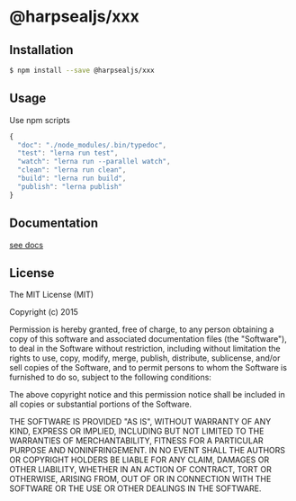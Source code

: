 # @harpsealjs/xxx

## Installation

```bash
$ npm install --save @harpsealjs/xxx
```

## Usage

Use npm scripts

```js
{
  "doc": "./node_modules/.bin/typedoc",
  "test": "lerna run test",
  "watch": "lerna run --parallel watch",
  "clean": "lerna run clean",
  "build": "lerna run build",
  "publish": "lerna publish"
}
```

## Documentation

[see docs](https://harpsealjs.github.io/lerna-typescript-boilerplate/)

## License

The MIT License (MIT)

Copyright (c) 2015

Permission is hereby granted, free of charge, to any person obtaining a copy
of this software and associated documentation files (the "Software"), to deal
in the Software without restriction, including without limitation the rights
to use, copy, modify, merge, publish, distribute, sublicense, and/or sell
copies of the Software, and to permit persons to whom the Software is
furnished to do so, subject to the following conditions:

The above copyright notice and this permission notice shall be included in all
copies or substantial portions of the Software.

THE SOFTWARE IS PROVIDED "AS IS", WITHOUT WARRANTY OF ANY KIND, EXPRESS OR
IMPLIED, INCLUDING BUT NOT LIMITED TO THE WARRANTIES OF MERCHANTABILITY,
FITNESS FOR A PARTICULAR PURPOSE AND NONINFRINGEMENT. IN NO EVENT SHALL THE
AUTHORS OR COPYRIGHT HOLDERS BE LIABLE FOR ANY CLAIM, DAMAGES OR OTHER
LIABILITY, WHETHER IN AN ACTION OF CONTRACT, TORT OR OTHERWISE, ARISING FROM,
OUT OF OR IN CONNECTION WITH THE SOFTWARE OR THE USE OR OTHER DEALINGS IN THE
SOFTWARE.